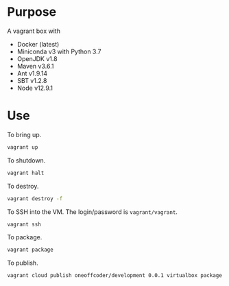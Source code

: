 # Purpose

A vagrant box with

* Docker (latest)
* Miniconda v3 with Python 3.7
* OpenJDK v1.8
* Maven v3.6.1
* Ant v1.9.14
* SBT v1.2.8
* Node v12.9.1

# Use

To bring up.

```bash
vagrant up
```

To shutdown.

```bash
vagrant halt
```

To destroy.

```bash
vagrant destroy -f
```

To SSH into the VM. The login/password is `vagrant/vagrant`.

```bash
vagrant ssh
```

To package.

```bash
vagrant package
```

To publish.

```bash
vagrant cloud publish oneoffcoder/development 0.0.1 virtualbox package.box --description "Ubuntu 19.04 Desktop with Java, Scala, Python, Node and Docker" --force --release
```

